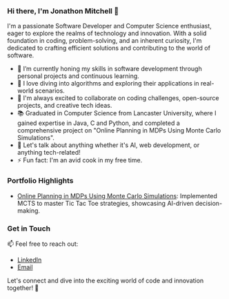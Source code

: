 ### Hi there, I'm Jonathon Mitchell 👋

I'm a passionate Software Developer and Computer Science enthusiast, eager to explore the realms of technology and innovation. With a solid foundation in coding, problem-solving, and an inherent curiosity, I'm dedicated to crafting efficient solutions and contributing to the world of software.

- 🔭 I’m currently honing my skills in software development through personal projects and continuous learning.
- 🌱 I love diving into algorithms and exploring their applications in real-world scenarios.
- 👯 I'm always excited to collaborate on coding challenges, open-source projects, and creative tech ideas.
- 📚 Graduated in Computer Science from Lancaster University, where I gained expertise in Java, C and Python, and completed a comprehensive project on "Online Planning in MDPs Using Monte Carlo Simulations".
- 💬 Let's talk about anything whether it's AI, web development, or anything tech-related!
- ⚡ Fun fact: I'm an avid cook in my free time.

### Portfolio Highlights

- [Online Planning in MDPs Using Monte Carlo Simulations](https://github.com/JonathonMitchellCode/Online-Planning-in-MDPs-Using-Monte-Carlo-Simulations): Implemented MCTS to master Tic Tac Toe strategies, showcasing AI-driven decision-making.


### Get in Touch

📫 Feel free to reach out:
- [LinkedIn](https://www.linkedin.com/in/jonathonmitchell20/)
- [Email](mailto:jonathonwork20@gmail.com)

Let's connect and dive into the exciting world of code and innovation together! 🚀
